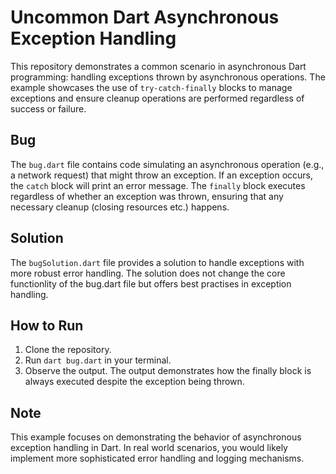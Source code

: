# Uncommon Dart Asynchronous Exception Handling

This repository demonstrates a common scenario in asynchronous Dart programming: handling exceptions thrown by asynchronous operations.  The example showcases the use of `try-catch-finally` blocks to manage exceptions and ensure cleanup operations are performed regardless of success or failure.

## Bug

The `bug.dart` file contains code simulating an asynchronous operation (e.g., a network request) that might throw an exception. If an exception occurs, the `catch` block will print an error message. The `finally` block executes regardless of whether an exception was thrown, ensuring that any necessary cleanup (closing resources etc.) happens.

## Solution

The `bugSolution.dart` file provides a solution to handle exceptions with more robust error handling. The solution does not change the core functionlity of the bug.dart file but offers best practises in exception handling.

## How to Run

1. Clone the repository.
2. Run `dart bug.dart` in your terminal. 
3. Observe the output. The output demonstrates how the finally block is always executed despite the exception being thrown.

## Note

This example focuses on demonstrating the behavior of asynchronous exception handling in Dart.  In real world scenarios, you would likely implement more sophisticated error handling and logging mechanisms.